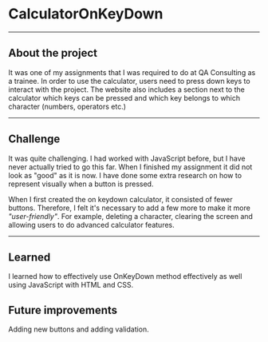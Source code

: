 CalculatorOnKeyDown
===

---

About the project
---

It was one of my assignments that I was required to do at QA Consulting as a trainee.
In order to use the calculator, users need to press down keys to interact with the project.
The website also includes a section next to the calculator which keys can be pressed and which key belongs to which character (numbers, operators etc.)

---

Challenge
---

It was quite challenging. I had worked with JavaScript before, but I have never actually tried to go this far.
When I finished my assignment it did not look as "good" as it is now.
I have done some extra research on how to represent visually when a button is pressed.

When I first created the on keydown calculator, it consisted of fewer buttons.
Therefore, I felt it's necessary to add a few more to make it more *"user-friendly"*.
For example, deleting a character, clearing the screen and allowing users to do advanced calculator features.

---

Learned
---

I learned how to effectively use OnKeyDown method effectively as well using JavaScript with HTML and CSS.


Future improvements
---

Adding new buttons and adding validation.
